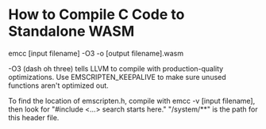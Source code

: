 # How to Compile C Code to Standalone WASM
emcc [input filename] -O3 -o [output filename].wasm

-O3 (dash oh three) tells LLVM to compile with production-quality optimizations. Use EMSCRIPTEN_KEEPALIVE to make sure unused functions aren't optimized out.

To find the location of emscripten.h, compile with emcc -v [input filename], then look for "#include <...> search starts here." "<some root>/system/**" is the path for this header file. 